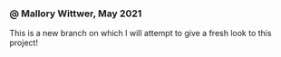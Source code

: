 ### @ Mallory Wittwer, May 2021

This is a new branch on which I will attempt to give a fresh look to this project!
